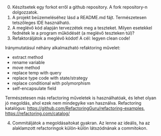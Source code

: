 0. Készítsetek egy forkot erről a github repository. A fork repository-n dolgozzatok.
1. A projekt beüzemeléséhez lásd a README.md fájt. Természetesen tetszőleges IDE használható.
2. A meglévő kód alapján tervezzétek meg a teszteket. Milyen esetekkel fednétek le a program működését (a meglévő teszteken túl)?
3. Refaktoráljátok a meglévő kódot! A cél: legyen clean code!

  Iránymutatásul néhány alkalmazható refaktoring művelet:
  * extract method
  * rename variable
  * move method
  * replace temp with query
  * replace type code with state/strategy
  * replace conditional with polymorphism
  * self-encapsulate field
  
  Természetesen más refactoring műveletek is használhatóak, és lehet olyan jó megoldás, ahol ezek nem mindegyike van használva.
  Refactoring katalógus: https://github.com/RefactoringGuru/refactoring-examples, https://refactoring.com/catalog/

4. Commitáljátok a megoldásaitokat gyakran. Az lenne az ideális, ha az alaklamzott refactoringok külön-külön látszódnának a commitokon.
